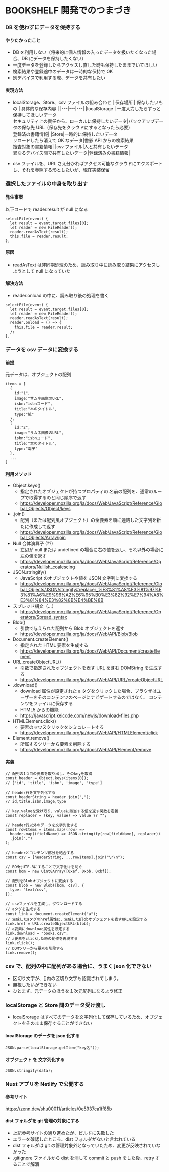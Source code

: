 # BOOKSHELF 開発でのつまづき

### DB を使わずにデータを保持する

#### やりたかったこと

- DB を利用しない（将来的に個人情報の入ったデータを扱いたくなった場合、DB にデータを保持したくない）
- 一度データを登録したらアクセスし直した時も保持したままでいてほしい
- 検索結果や登録途中のデータは一時的な保持で OK
- 別デバイスで利用する際、データを共有したい

#### 実現方法

- localStorage、Store、csv ファイルの組み合わせ
  | 保存場所 | 保存したいもの | 具体的な保存内容 |
  |---|---|---|
  |localStorage | 一度入力したらずっと保持してほしいデータ<br>セキュリティ上の責任から、ローカルに保持したいデータ|バックアップデータの保存先 URL（保存先をクラウドにするとなったら必要）<br>登録済の書籍情報|
  |Store|一時的に保持したいデータ<br>リロードしたら消えて OK なデータ|書影 API からの検索結果<br>捜査対象の書籍情報|
  |csv ファイル|人と共有したいデータ<br>異なるデバイス間で共有したいデータ|登録済みの書籍情報|

- csv ファイルを、URL さえ分かればアクセス可能なクラウドにエクスポートし、それを参照する形としたいが、現在実装保留

### 選択したファイルの中身を取り出す

#### 発生事案

以下コードで reader.result が null になる

```
selectFile(event) {
  let result = event.target.files[0];
  let reader = new FileReader();
  reader.readAsText(result);
  this.file = reader.result;
},
```

#### 原因

- readAsText は非同期処理のため、読み取り中に読み取り結果にアクセスしようとして null になっていた

#### 解決方法

- reader.onload の中に、読み取り後の処理を書く

```
selectFile(event) {
  let result = event.target.files[0];
  let reader = new FileReader();
  reader.readAsText(result);
  reader.onload = () => {
    this.file = reader.result;
  };
},
```

### データを csv データに変換する

#### 前提

元データは、オブジェクトの配列

```
items = [
  {
    id:"1",
    image:"サムネ画像のURL",
    isbn:"isbnコード",
    title:"本のタイトル",
    type:"紙"
  },
  {
    id:"2",
    image:"サムネ画像のURL",
    isbn:"isbnコード",
    title:"本のタイトル",
    type:"電子"
  },
  ...
]
```

#### 利用メソッド

- Object.keys()
  - 指定されたオブジェクトが持つプロパティの 名前の配列を、通常のループで取得するのと同じ順序で返す
  - https://developer.mozilla.org/ja/docs/Web/JavaScript/Reference/Global_Objects/Object/keys
- .join()
  - 配列（または配列風オブジェクト）の全要素を順に連結した文字列を新たに作成して返す
  - https://developer.mozilla.org/ja/docs/Web/JavaScript/Reference/Global_Objects/Array/join
- Null 合体演算子 (??)
  - 左辺が null または undefined の場合に右の値を返し、それ以外の場合に左の値を返す
  - https://developer.mozilla.org/ja/docs/Web/JavaScript/Reference/Operators/Nullish_coalescing
- JSON.stringify()
  - JavaScript のオブジェクトや値を JSON 文字列に変換する
  - https://developer.mozilla.org/ja/docs/Web/JavaScript/Reference/Global_Objects/JSON/stringify#replacer_%E3%81%A8%E3%81%97%E3%81%A6%E9%96%A2%E6%95%B0%E3%82%92%E7%94%A8%E3%81%84%E3%82%8B%E4%BE%8B
- スプレッド構文（...）
  - https://developer.mozilla.org/ja/docs/Web/JavaScript/Reference/Operators/Spread_syntax
- Blob()
  - 引数で与えられた配列から Blob オブジェクトを返す
  - https://developer.mozilla.org/ja/docs/Web/API/Blob/Blob
- Document.createElement()
  - 指定された HTML 要素を生成する
  - https://developer.mozilla.org/ja/docs/Web/API/Document/createElement
- URL.createObjectURL()
  - 引数で指定されたオブジェクトを表す URL を含む DOMString を生成する
  - https://developer.mozilla.org/ja/docs/Web/API/URL/createObjectURL
- .download()
  - download 属性が設定された a タグをクリックした場合、ブラウザはユーザーをそのコンテンツのページにナビゲートするのではなく、 コンテンツをファイルに保存する
  - HTML5 からの機能
  - https://javascript.keicode.com/newjs/download-files.php
- HTMLElement.click()
  - 要素のマウスクリックをシミュレートする
  - https://developer.mozilla.org/ja/docs/Web/API/HTMLElement/click
- Element.remove()
  - 所属するツリーから要素を削除する
  - https://developer.mozilla.org/ja/docs/Web/API/Element/remove

#### 実装

```
// 配列の1つ目の要素を取り出し、そのkeyを取得
const header = Object.keys(items[0]);
// ['id', 'title', 'isbn', 'image', 'type']

// header行を文字列化する
const headerString = header.join(",");
// id,title,isbn,image,type

// key,valueを受け取り、valueに該当する値を返す関数を定義
const replacer = (key, value) => value ?? "";

// header行以外のデータを文字列化する
const rowItems = items.map((row) =>
  header.map((fieldName) => JSON.stringify(row[fieldName], replacer))
  .join(",")
);

// headerとコンテンツ部分を結合する
const csv = [headerString, ...rowItems].join("\r\n");

// BOM付UTF-8にすることで文字化けを防ぐ
const bom = new Uint8Array([0xef, 0xbb, 0xbf]);

// 配列をBlobオブジェクトに変換する
const blob = new Blob([bom, csv], {
  type: "text/csv",
});

// csvファイルを生成し、ダウンロードする
// aタグを生成する
const link = document.createElement("a");
// 生成したaタグのhref属性に、生成したBlobオブジェクトを表すURLを設定する
link.href = URL.createObjectURL(blob);
// a要素にdownload属性を設定する
link.download = "books.csv";
// a要素をclickした時の動作を再現する
link.click();
// DOMツリーから要素を削除する
link.remove();
```

### csv で、配列の中に配列がある場合に、うまく json 化できない

- 区切り文字が、[]内の区切り文字も認識されてしまう。
- 無視したいができない
- ひとまず、元データのほうを１次元配列になるよう修正

### localStorage と Store 間のデータ受け渡し

- localSrorage はすべてのデータを文字列化して保存しているため、オブジェクトをそのまま保存することができない

#### localStorage のデータを json 化する

```
JSON.parse(localStorage.getItem("key名"));
```

#### オブジェクト を 文字列化する

```
JSON.stringify(data);
```

### Nuxt アプリを Netlify で公開する

#### 参考サイト

https://zenn.dev/shu00011/articles/0e5937ca1ff85b

#### dist フォルダを git 管理の対象にする

- 上記参考サイトの通り進めたが、ビルドに失敗した
- エラーを確認したところ、dist フォルダがないと言われている
- dist フォルダは git の管理対象外となっていたため、変更が反映されていなかった
- .gitignore ファイルから dist を消して commit と push をした後、retry することで解消
